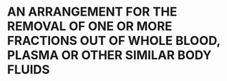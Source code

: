 # AN ARRANGEMENT FOR THE REMOVAL OF ONE OR MORE FRACTIONS OUT OF WHOLE BLOOD, PLASMA OR OTHER SIMILAR BODY FLUIDS
